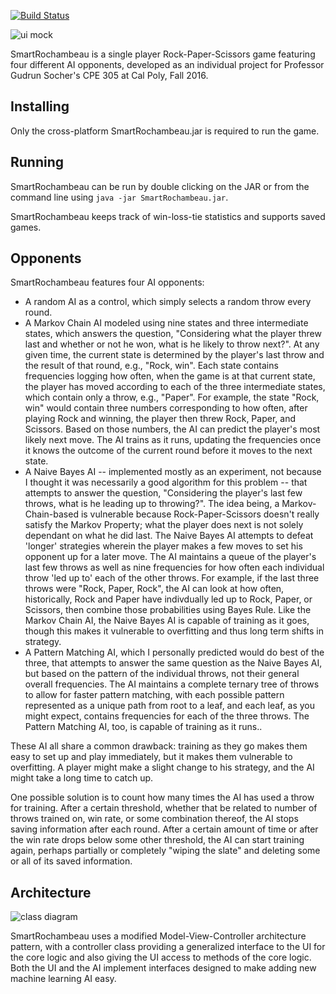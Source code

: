 [![Build Status](https://travis-ci.org/cpe305/fall2016-project-cesiu.svg?branch=master)](https://travis-ci.org/cpe305/fall2016-project-cesiu)

![ui mock](https://github.com/cpe305/fall2016-project-cesiu/blob/master/diagrams/GameScreen.png?raw=true)

SmartRochambeau is a single player Rock-Paper-Scissors game featuring four
different AI opponents, developed as an individual project for Professor
Gudrun Socher's CPE 305 at Cal Poly, Fall 2016.

## Installing
Only the cross-platform SmartRochambeau.jar is required to run the game.

## Running
SmartRochambeau can be run by double clicking on the JAR or from the command 
line using `java -jar SmartRochambeau.jar`.

SmartRochambeau keeps track of win-loss-tie statistics and supports saved games.

## Opponents
SmartRochambeau features four AI opponents:
* A random AI as a control, which simply selects a random throw every round.
* A Markov Chain AI modeled using nine states and three intermediate states, 
  which answers the question, "Considering what the player threw last and 
  whether or not he won, what is he likely to throw next?". At any given time, 
  the current state is determined by the player's last throw and the result of 
  that round, e.g., "Rock, win". Each state contains frequencies logging how 
  often, when the game is at that current state, the player has moved according 
  to each of the three intermediate states, which contain only a throw, e.g., 
  "Paper". For example, the state "Rock, win" would contain three numbers 
  corresponding to how often, after playing Rock and winning, the player then 
  threw Rock, Paper, and Scissors. Based on those numbers, the AI can predict 
  the player's most likely next move. The AI trains as it runs, updating the 
  frequencies once it knows the outcome of the current round before it moves to
  the next state.
* A Naive Bayes AI -- implemented mostly as an experiment, not because I thought
  it was necessarily a good algorithm for this problem -- that attempts to
  answer the question, "Considering the player's last few throws, what is he
  leading up to throwing?". The idea being, a Markov-Chain-based is vulnerable
  because Rock-Paper-Scissors doesn't really satisfy the Markov Property; what
  the player does next is not solely dependant on what he did last. The Naive
  Bayes AI attempts to defeat 'longer' strategies wherein the player makes a
  few moves to set his opponent up for a later move. The AI maintains a queue
  of the player's last few throws as well as nine frequencies for how often each
  individual throw 'led up to' each of the other throws. For example, if the
  last three throws were "Rock, Paper, Rock", the AI can look at how often,
  historically, Rock and Paper have indivdually led up to Rock, Paper, or
  Scissors, then combine those probabilities using Bayes Rule. Like the Markov
  Chain AI, the Naive Bayes AI is capable of training as it goes, though this
  makes it vulnerable to overfitting and thus long term shifts in strategy.
* A Pattern Matching AI, which I personally predicted would do best of the 
  three, that attempts to answer the same question as the Naive Bayes AI, but
  based on the pattern of the individual throws, not their general overall
  frequencies. The AI maintains a complete ternary tree of throws to allow
  for faster pattern matching, with each possible pattern represented as a
  unique path from root to a leaf, and each leaf, as you might expect, contains
  frequencies for each of the three throws. The Pattern Matching AI, too, is
  capable of training as it runs..

These AI all share a common drawback: training as they go makes them easy to
set up and play immediately, but it makes them vulnerable to overfitting. A
player might make a slight change to his strategy, and the AI might take
a long time to catch up.

One possible solution is to count how many times the AI has used a throw for 
training. After a certain threshold, whether that be related to number of throws
trained on, win rate, or some combination thereof, the AI stops saving
information after each round. After a certain amount of time or after the win
rate drops below some other threshold, the AI can start training again, perhaps
partially or completely "wiping the slate" and deleting some or all of its saved
information.

## Architecture

![class diagram](https://github.com/cpe305/fall2016-project-cesiu/blob/master/diagrams/classDiagram.png?raw=true)

SmartRochambeau uses a modified Model-View-Controller architecture pattern, with
a controller class providing a generalized interface to the UI for the core
logic and also giving the UI access to methods of the core logic. Both the UI
and the AI implement interfaces designed to make adding new machine learning AI
easy. 
